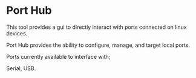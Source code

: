 # Port Hub

This tool provides a gui to directly interact with ports connected on linux devices.

Port Hub provides the ability to configure, manage, and target local ports.

Ports currently available to interface with;

Serial, USB.
